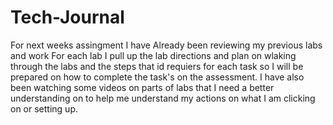 # Tech-Journal
For next weeks assingment I have Already been reviewing my previous labs and work For each lab I pull up the lab directions and plan on wlaking through the labs and the steps that id requiers for each task so I will be prepared on how to complete the task's on the assessment. I have also been watching some videos on parts of labs that I need a better understanding on to help me understand my actions on what I am clicking on or setting up.
